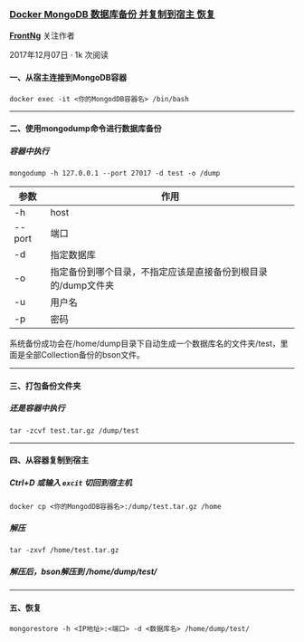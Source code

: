 ### [Docker MongoDB 数据库备份 并复制到宿主 恢复](https://segmentfault.com/a/1190000012330284)

[**FrontNg**](https://segmentfault.com/u/frontng) 关注作者

2017年12月07日  ·  1k 次阅读

 

#### 一、从宿主连接到MongoDB容器

`docker exec -it <你的MongodDB容器名> /bin/bash`

------

#### 二、使用mongodump命令进行数据库备份

##### 容器中执行

`mongodump -h 127.0.0.1 --port 27017 -d test -o /dump`

| 参数     | 作用                                |
| ------ | --------------------------------- |
| -h     | host                              |
| --port | 端口                                |
| -d     | 指定数据库                             |
| -o     | 指定备份到哪个目录，不指定应该是直接备份到根目录的/dump文件夹 |
| -u     | 用户名                               |
| -p     | 密码                                |

系统备份成功会在/home/dump目录下自动生成一个数据库名的文件夹/test，里面是全部Collection备份的bson文件。

------

#### 三、打包备份文件夹

##### 还是容器中执行

`tar -zcvf test.tar.gz /dump/test`

------

#### 四、从容器复制到宿主

##### Ctrl+D 或输入 `excit` 切回到宿主机

`docker cp <你的MongodDB容器名>:/dump/test.tar.gz /home`

##### 解压

`tar -zxvf /home/test.tar.gz`

##### 解压后，bson解压到 /home/dump/test/

------

#### 五、恢复

`mongorestore -h <IP地址>:<端口> -d <数据库名> /home/dump/test/`